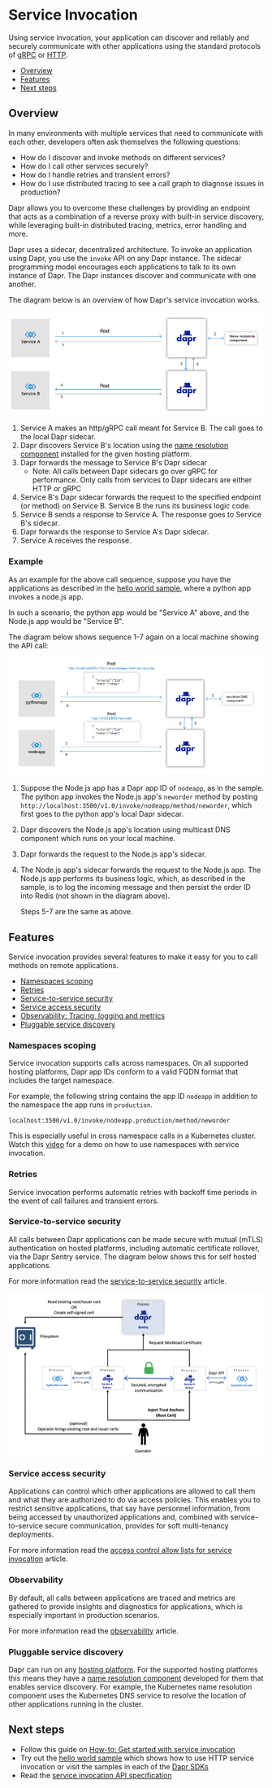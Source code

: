 # Service Invocation

Using service invocation, your application can discover and reliably and securely communicate with other applications using the standard protocols of [gRPC](https://grpc.io) or [HTTP](https://www.w3.org/Protocols/). 

- [Overview](#overview)
- [Features](#features)
- [Next steps](#next-steps)

## Overview
In many environments with multiple services that need to communicate with each other, developers often ask themselves the following questions:

* How do I discover and invoke methods on different services?
* How do I call other services securely?
* How do I handle retries and transient errors?
* How do I use distributed tracing to see a call graph to diagnose issues in production?

Dapr allows you to overcome these challenges by providing an endpoint that acts as a combination of a reverse proxy with built-in service discovery, while leveraging built-in distributed tracing, metrics, error handling and more.

Dapr uses a sidecar, decentralized architecture. To invoke an application using Dapr, you use the `invoke` API on any Dapr instance. The sidecar programming model encourages each applications to talk to its own instance of Dapr. The Dapr instances discover and communicate with one another.

The diagram below is an overview of how Dapr's service invocation works.

![Service Invocation Diagram](../../images/service-invocation.png)

1. Service A makes an http/gRPC call meant for Service B.  The call goes to the local Dapr sidecar.  
2. Dapr discovers Service B's location using the [name resolution component](https://github.com/dapr/components-contrib/tree/master/nameresolution) installed for the given hosting platform.
3. Dapr forwards the message to Service B's Dapr sidecar 
    * Note: All calls between Dapr sidecars go over gRPC for performance. Only calls from services to Dapr sidecars are either HTTP or gRPC
4. Service B's Dapr sidecar forwards the request to the specified endpoint (or method) on Service B.  Service B the runs its business logic code.
5. Service B sends a response to Service A.  The response goes to Service B's sidecar.
6. Dapr forwards the response to Service A's Dapr sidecar.
7. Service A receives the response.

### Example
As an example for the above call sequence, suppose you have the applications as described in the [hello world sample](https://github.com/dapr/quickstarts/blob/master/hello-world/README.md), where a python app invokes a node.js app.

In such a scenario, the python app would be "Service A" above, and the Node.js app would be "Service B".

The diagram below shows sequence 1-7 again on a local machine showing the API call:

![Service Invocation Diagram](../../images/service-invocation-example.png)

1. Suppose the Node.js app has a Dapr app ID of `nodeapp`, as in the sample.  The python app invokes the Node.js app's `neworder` method by posting `http://localhost:3500/v1.0/invoke/nodeapp/method/neworder`, which first goes to the python app's local Dapr sidecar.
2. Dapr discovers the Node.js app's location using multicast DNS component which runs on your local machine.
3. Dapr forwards the request to the Node.js app's sidecar.
4. The Node.js app's sidecar forwards the request to the Node.js app.  The Node.js app performs its business logic, which, as described in the sample, is to log the incoming message and then persist the order ID into Redis (not shown in the diagram above).

    Steps 5-7 are the same as above.

## Features
Service invocation provides several features to make it easy for you to call methods on remote applications.

- [Namespaces scoping](#namespaces-scoping)
- [Retries](#Retries)
- [Service-to-service security](#service-to-service-security)
- [Service access security](#service-access-security)
- [Observability: Tracing, logging and metrics](#observability)
- [Pluggable service discovery](#pluggable-service-discovery)


### Namespaces scoping
Service invocation supports calls across namespaces. On all supported hosting platforms, Dapr app IDs conform to a valid FQDN format that includes the target namespace. 

For example, the following string contains the app ID `nodeapp` in addition to the namespace the app runs in `production`.

```
localhost:3500/v1.0/invoke/nodeapp.production/method/neworder
```

This is especially useful in cross namespace calls in a Kubernetes cluster. Watch this [video](https://youtu.be/LYYV_jouEuA?t=495) for a demo on how to use namespaces with service invocation.

### Retries
Service invocation performs automatic retries with backoff time periods in the event of call failures and transient errors. 

### Service-to-service security
All calls between Dapr applications can be made secure with mutual (mTLS) authentication on hosted platforms, including automatic certificate rollover, via the Dapr Sentry service. The diagram below shows this for self hosted applications.

For more information read the [service-to-service security](../security#mtls-self-hosted) article.

![Self Hosted service to service security](../../images/security-mTLS-sentry-selfhosted.png)

### Service access security
Applications can control which other applications are allowed to call them and what they are authorized to do via access policies. This enables you to restrict sensitive applications, that say have personnel information, from being accessed by unauthorized applications and, combined with service-to-service secure communication, provides for soft multi-tenancy deployments.

For more information read the [access control allow lists for service invocation](../configuration#access-control-allow-lists-for-service-invocation) article.

### Observability
By default, all calls between applications are traced and metrics are gathered to provide insights and diagnostics for applications, which is especially important in production scenarios.  

For more information read the [observability](../concepts/observability) article.

### Pluggable service discovery
Dapr can run on any [hosting platform](../concepts/hosting). For the supported hosting platforms this means they have a [name resolution component](https://github.com/dapr/components-contrib/tree/master/nameresolution) developed for them that enables service discovery. For example, the Kubernetes name resolution component uses the Kubernetes DNS service to resolve the location of other applications running in the cluster.

## Next steps

* Follow this guide on [How-to: Get started with service invocation](../../howto/invoke-and-discover-services)
* Try out the [hello world sample](https://github.com/dapr/quickstarts/blob/master/hello-world/README.md) which shows how to use HTTP service invocation or visit the samples in each of the [Dapr SDKs](https://github.com/dapr/docs#further-documentation)
* Read the [service invocation API specification](../../reference/api/service_invocation_api.md)
